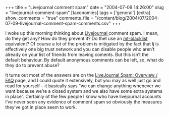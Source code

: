 +++
title = "Livejournal comment spam"
date = "2004-07-09 14:26:00"
slug = "livejournal-comment-spam"
[taxonomies]
tags = ['general']
[extra]
show_comments = "true"
comments_file = "/content/blog/2004/07/2004-07-09-livejournal-comment-spam-comments.csv"
+++

I woke up this morning thinking about [Livejournal ](http://www.livejournal.com/)comment spam. I mean, do they get any? How do they prevent it? Do thet use an [mt-blacklist](http://www.jayallen.org/projects/mt-blacklist/) equivalent? Of course a lot of the problem is mitigated by the fact that lj is effectively one big trust network and you can disable people who aren’t already on your list of friends from leaving coments. But this isn’t the default behaviour. By default anonymous comments can be left, so, what do they do to prevent abuse?

It turns out most of the answers are on the [LiveJournal Spam: Overview / FAQ](http://www.livejournal.com/community/lj_biz/219332.html) page, and I could quote it extensively, but you may as well just go and read for yourself – it basically says “we can change anything whenever we want because we’re a closed system and we also have some extra systems in place”. Certainly of the few people I know who have livejournal accounts I’ve never seen any evidence of comment spam so obviously the measures they’ve got in place seem to work.
